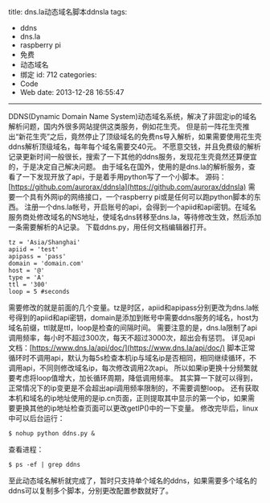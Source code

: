 title: dns.la动态域名脚本ddnsla
tags:
  - ddns
  - dns.la
  - raspberry pi
  - 免费
  - 动态域名
  - 绑定
id: 712
categories:
  - Code
  - Web
date: 2013-12-28 16:55:47
---

DDNS(Dynamic Domain Name System)动态域名系统，解决了非固定ip的域名解析问题，国内外很多网站提供这类服务，例如花生壳。
但是前一阵花生壳推出“新花生壳”之后，竟然停止了顶级域名的免费ns导入解析，如果需要使用花生壳ddns解析顶级域名，每年每个域名需要交40元。
不愿意交钱，并且免费级的解析记录更新时间一般很长，搜索了一下其他的ddns服务，发现花生壳竟然还算便宜的，于是决定自己解决问题。
由于域名在国外，使用的是dns.la的解析服务，查看了一下发现开放了api，于是着手用python写了一个小脚本。
源码：[https://github.com/aurorax/ddnsla](https://github.com/aurorax/ddnsla)
需要一个具有外网ip的网络接口，一个raspberry pi或是任何可以跑python脚本的东西。
注册一个dns.la帐号，开启账号的api，会得到一个apiid和api密钥。在域名服务商处修改域名的NS地址，使域名dns转移至dns.la，等待修改生效，然后添加一条需要解析的A记录。
下载ddns.py，用任何文档编辑器打开。

	tz = 'Asia/Shanghai'
	apiid = 'test'
	apipass = 'pass'
	domain = 'domain.com'
	host = '@'
	type = 'A'
	ttl = '300'
	loop = 5 #seconds

需要修改的就是前面的几个变量。tz是时区，apiid和apipass分别更改为dns.la帐号得到的apiid和api密钥，domain是添加到帐号中需要ddns服务的域名，host为域名前缀，ttl就是ttl，loop是检查的间隔时间。
需要注意的是，dns.la限制了api调用频率，每小时不超过300次，每天不超过3000次，超出会有惩罚。
详见api文档：[https://www.dns.la/api/doc/](https://www.dns.la/api/doc/)
脚本正常循环时不调用api，默认为每5s检查本机ip与域名ip是否相同，相同继续循环，不调用api，不同则修改域名ip，每次修改调用2次api。
所以如果ip更换十分频繁就要考虑将loop值增大，加长循环周期，降低调用频率。
其实算一下就可以得到，正常情况下的ip变更是不会超出api调用频率限制的，不需要调整loop。
还有获取本机和域名的ip地址使用的是ip.cn页面，正则提取其中显示的第一个ip，如果需要更换其他的ip地址检查页面可以更改getIP()中的一下变量。
修改完毕后，linux中可以后台运行：

	$ nohup python ddns.py &
	
查看进程：

	$ ps -ef | grep ddns

至此动态域名解析就完成了，暂时只支持单个域名的ddns，如果需要多个域名的ddns可以复制多个脚本，分别更改配置参数就好了。